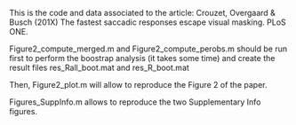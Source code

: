 This is the code and data associated to the article:
Crouzet, Overgaard & Busch (201X) The fastest saccadic responses escape visual masking. PLoS ONE.

Figure2_compute_merged.m and Figure2_compute_perobs.m should be run first to perform the boostrap analysis (it takes some time) and create the result files res_Rall_boot.mat and res_R_boot.mat

Then, Figure2_plot.m will allow to reproduce the Figure 2 of the paper.

Figures_SuppInfo.m allows to reproduce the two Supplementary Info figures. 
